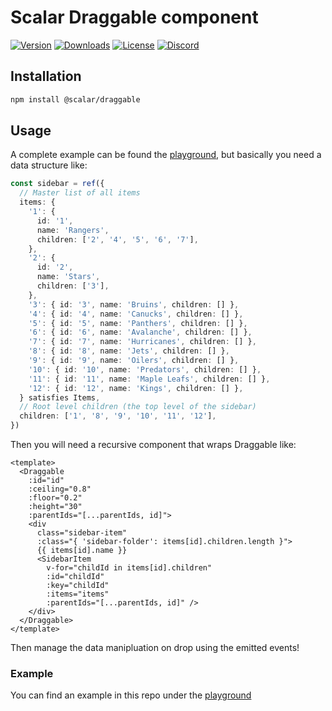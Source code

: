 # Scalar Draggable component

[![Version](https://img.shields.io/npm/v/%40scalar/draggable)](https://www.npmjs.com/package/@scalar/draggable)
[![Downloads](https://img.shields.io/npm/dm/%40scalar/draggable)](https://www.npmjs.com/package/@scalar/draggable)
[![License](https://img.shields.io/npm/l/%40scalar%2Fdraggable)](https://www.npmjs.com/package/@scalar/draggable)
[![Discord](https://img.shields.io/discord/1135330207960678410?style=flat&color=5865F2)](https://discord.gg/8HeZcRGPFS)

## Installation

```bash
npm install @scalar/draggable
```

## Usage

A complete example can be found the [playground](https://github.com/scalar/scalar/tree/main/packages/draggable/playground), but basically you need a data structure like:

```ts
const sidebar = ref({
  // Master list of all items
  items: {
    '1': {
      id: '1',
      name: 'Rangers',
      children: ['2', '4', '5', '6', '7'],
    },
    '2': {
      id: '2',
      name: 'Stars',
      children: ['3'],
    },
    '3': { id: '3', name: 'Bruins', children: [] },
    '4': { id: '4', name: 'Canucks', children: [] },
    '5': { id: '5', name: 'Panthers', children: [] },
    '6': { id: '6', name: 'Avalanche', children: [] },
    '7': { id: '7', name: 'Hurricanes', children: [] },
    '8': { id: '8', name: 'Jets', children: [] },
    '9': { id: '9', name: 'Oilers', children: [] },
    '10': { id: '10', name: 'Predators', children: [] },
    '11': { id: '11', name: 'Maple Leafs', children: [] },
    '12': { id: '12', name: 'Kings', children: [] },
  } satisfies Items,
  // Root level children (the top level of the sidebar)
  children: ['1', '8', '9', '10', '11', '12'],
})
```

Then you will need a recursive component that wraps Draggable like:

```vue
<template>
  <Draggable
    :id="id"
    :ceiling="0.8"
    :floor="0.2"
    :height="30"
    :parentIds="[...parentIds, id]">
    <div
      class="sidebar-item"
      :class="{ 'sidebar-folder': items[id].children.length }">
      {{ items[id].name }}
      <SidebarItem
        v-for="childId in items[id].children"
        :id="childId"
        :key="childId"
        :items="items"
        :parentIds="[...parentIds, id]" />
    </div>
  </Draggable>
</template>
```

Then manage the data manipluation on drop using the emitted events!

### Example

You can find an example in this repo under the [playground](https://github.com/scalar/scalar/tree/main/packages/draggable/playground)
